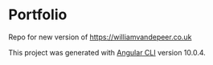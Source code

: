 # Portfolio

Repo for new version of https://williamvandepeer.co.uk

This project was generated with [Angular CLI](https://github.com/angular/angular-cli) version 10.0.4.
